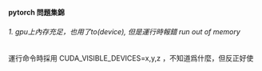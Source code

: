 #### pytorch 問題集錦
###### 1. gpu上內存充足，也用了to(device), 但是運行時報錯 run out of memory
運行命令時採用 CUDA_VISIBLE_DEVICES=x,y,z ，不知道爲什麼，但反正好使


